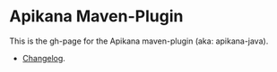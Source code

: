
# Apikana Maven-Plugin

This is the gh-page for the Apikana maven-plugin (aka: apikana-java).

- [Changelog](./changelog/changelog.md).


